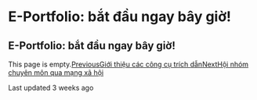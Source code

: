 # E-Portfolio: bắt đầu ngay bây giờ!

## E-Portfolio: bắt đầu ngay bây giờ!

This page is empty.[PreviousGiới thiệu các công cụ trích dẫn](gioi-thieu-cac-cong-cu-trich-dan.md)[NextHội nhóm chuyên môn qua mạng xã hội](hoi-nhom-chuyen-mon-qua-mang-xa-hoi.md)

Last updated 3 weeks ago


